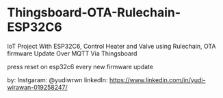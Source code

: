 # Thingsboard-OTA-Rulechain-ESP32C6
IoT Project With ESP32C6, Control Heater and Valve using Rulechain, OTA firmware Update Over MQTT Via Thingsboard


press reset on esp32c6 every new firmware update


by: 
Instgaram: @yudiwrwn
linkedIn: https://www.linkedin.com/in/yudi-wirawan-019258247/
